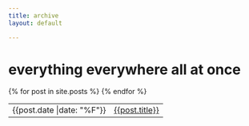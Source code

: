 ```yaml
---
title: archive
layout: default

---
```

  <h1 class="content-listing-header sans">everything everywhere all at once</h1>
  <table class="archive">
        {% for post in site.posts %}
    <tr>
        <td>{{post.date |date: "%F"}}</td>
        <td> <a href="{{post.url}}">{{post.title}} </a></td>
    </tr>
          {% endfor %}
  </table>

